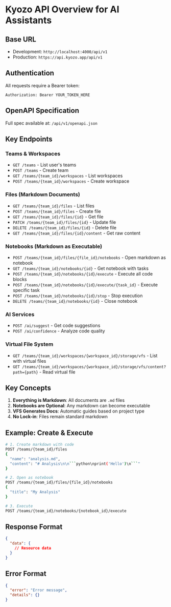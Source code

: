 # Kyozo API Overview for AI Assistants

## Base URL
- Development: `http://localhost:4000/api/v1`
- Production: `https://api.kyozo.app/api/v1`

## Authentication
All requests require a Bearer token:
```
Authorization: Bearer YOUR_TOKEN_HERE
```

## OpenAPI Specification
Full spec available at: `/api/v1/openapi.json`

## Key Endpoints

### Teams & Workspaces
- `GET /teams` - List user's teams
- `POST /teams` - Create team
- `GET /teams/{team_id}/workspaces` - List workspaces
- `POST /teams/{team_id}/workspaces` - Create workspace

### Files (Markdown Documents)
- `GET /teams/{team_id}/files` - List files
- `POST /teams/{team_id}/files` - Create file
- `GET /teams/{team_id}/files/{id}` - Get file
- `PATCH /teams/{team_id}/files/{id}` - Update file
- `DELETE /teams/{team_id}/files/{id}` - Delete file
- `GET /teams/{team_id}/files/{id}/content` - Get raw content

### Notebooks (Markdown as Executable)
- `POST /teams/{team_id}/files/{file_id}/notebooks` - Open markdown as notebook
- `GET /teams/{team_id}/notebooks/{id}` - Get notebook with tasks
- `POST /teams/{team_id}/notebooks/{id}/execute` - Execute all code blocks
- `POST /teams/{team_id}/notebooks/{id}/execute/{task_id}` - Execute specific task
- `POST /teams/{team_id}/notebooks/{id}/stop` - Stop execution
- `DELETE /teams/{team_id}/notebooks/{id}` - Close notebook

### AI Services
- `POST /ai/suggest` - Get code suggestions
- `POST /ai/confidence` - Analyze code quality

### Virtual File System
- `GET /teams/{team_id}/workspaces/{workspace_id}/storage/vfs` - List with virtual files
- `GET /teams/{team_id}/workspaces/{workspace_id}/storage/vfs/content?path={path}` - Read virtual file

## Key Concepts

1. **Everything is Markdown**: All documents are `.md` files
2. **Notebooks are Optional**: Any markdown can become executable
3. **VFS Generates Docs**: Automatic guides based on project type
4. **No Lock-in**: Files remain standard markdown

## Example: Create & Execute

```bash
# 1. Create markdown with code
POST /teams/{team_id}/files
{
  "name": "analysis.md",
  "content": "# Analysis\n\n```python\nprint('Hello')\n```"
}

# 2. Open as notebook
POST /teams/{team_id}/files/{file_id}/notebooks
{
  "title": "My Analysis"
}

# 3. Execute
POST /teams/{team_id}/notebooks/{notebook_id}/execute
```

## Response Format
```json
{
  "data": {
    // Resource data
  }
}
```

## Error Format
```json
{
  "error": "Error message",
  "details": {}
}
```